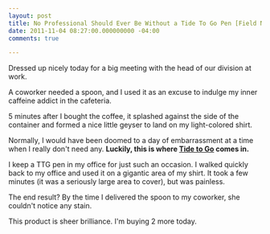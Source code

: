 ```yaml
---
layout: post
title: No Professional Should Ever Be Without a Tide To Go Pen [Field Notes]
date: 2011-11-04 08:27:00.000000000 -04:00
comments: true

---
```

Dressed up nicely today for a big meeting with the head of our division at work.

A coworker needed a spoon, and I used it as an excuse to indulge my inner caffeine addict in the cafeteria.

5 minutes after I bought the coffee, it splashed against the side of the container and formed a nice little geyser to land on my light-colored shirt.

Normally, I would have been doomed to a day of embarrassment at a time when I really don't need any. **Luckily, this is where [Tide to Go](http://www.amazon.com/gp/product/B0037KMI0K/ref=as_li_qf_sp_asin_tl?ie=UTF8&camp=1789&creative=9325&creativeASIN=B0037KMI0K&linkCode=as2&tag=seankilcom-20) comes in.**

I keep a TTG pen in my office for just such an occasion. I walked quickly back to my office and used it on a gigantic area of my shirt. It took a few minutes (it was a seriously large area to cover), but was painless.

The end result? By the time I delivered the spoon to my coworker, she couldn't notice any stain.

This product is sheer brilliance. I'm buying 2 more today.
